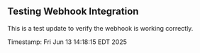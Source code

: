 ## Testing Webhook Integration

This is a test update to verify the webhook is working correctly.

Timestamp: Fri Jun 13 14:18:15 EDT 2025
